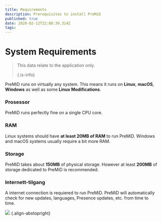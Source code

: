 ```yaml
---
title: Requirements
description: Prerequisites to install PreMiD
published: true
date: 2020-02-12T22:08:39.314Z
tags:
---
```


# System Requirements

> This data relate to the application only. 
> 
> {.is-info}

PreMiD runs on virtually any system. This means it runs on **Linux**, **macOS**, **Windows** as well as some **Linux Modifications**.

### Prosessor
PreMiD runs perfectly fine on a single CPU core.

### RAM
Linux systems should have **at least 20MB of RAM** to run PreMiD. Windows and macOS systems usually require a bit more RAM.

### Storage
PreMiD takes about **150MB** of physical storage. However at least **200MB** of storage dedicated to PreMiD is recommended.

### Internett-tilgang
A internet connection is requiered to run PreMiD. PreMiD will automatically check for new updates, languages, Presence updates, etc. from time to time.

![](https://a.icons8.com/ViUXyjOj/f4tFww/svg.svg) {.align-abstopright}